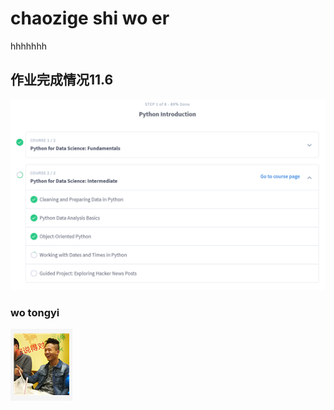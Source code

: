 # chaozige shi wo er
hhhhhhh
## 作业完成情况11.6
![](https://github.com/ophwsjtu18/ohw19f/blob/master/student/yyh/2.png)
### wo tongyi 
![](https://github.com/ophwsjtu18/ohw19f/blob/master/student/yyh/1570620425(1).png)

